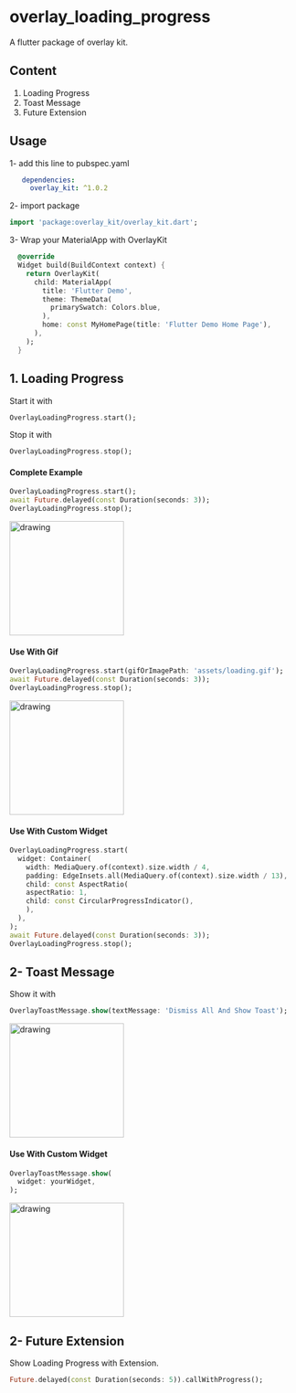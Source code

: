 # overlay_loading_progress
A flutter package of overlay kit.

## Content
1. Loading Progress
2. Toast Message
3. Future Extension

## Usage

1- add this line to pubspec.yaml

```yaml
   dependencies:
     overlay_kit: ^1.0.2
```

2- import package

```dart
import 'package:overlay_kit/overlay_kit.dart';
```

3- Wrap your MaterialApp  with OverlayKit

```dart
  @override
  Widget build(BuildContext context) {
    return OverlayKit(
      child: MaterialApp(
        title: 'Flutter Demo',
        theme: ThemeData(
          primarySwatch: Colors.blue,
        ),
        home: const MyHomePage(title: 'Flutter Demo Home Page'),
      ),
    );
  }
```

## 1. Loading Progress

Start it with
```dart
OverlayLoadingProgress.start();
```

Stop it with
```dart
OverlayLoadingProgress.stop();
```

#### Complete Example
```dart
OverlayLoadingProgress.start();
await Future.delayed(const Duration(seconds: 3));
OverlayLoadingProgress.stop();
```

 <img src="https://user-images.githubusercontent.com/49743631/167276311-b96b6f22-adda-489b-a2a6-f1c467dccb60.gif" alt="drawing" width="200"/>


#### Use With Gif
```dart
OverlayLoadingProgress.start(gifOrImagePath: 'assets/loading.gif');
await Future.delayed(const Duration(seconds: 3));
OverlayLoadingProgress.stop();
```

 <img src="https://user-images.githubusercontent.com/49743631/167276327-6b83530c-f361-4850-9162-c46e0d006164.gif" alt="drawing" width="200"/>


#### Use With Custom Widget
```dart
OverlayLoadingProgress.start(
  widget: Container(
    width: MediaQuery.of(context).size.width / 4,
    padding: EdgeInsets.all(MediaQuery.of(context).size.width / 13),
    child: const AspectRatio(
    aspectRatio: 1,
    child: const CircularProgressIndicator(),
    ),
  ),
);
await Future.delayed(const Duration(seconds: 3));
OverlayLoadingProgress.stop();
```

## 2- Toast Message

Show it with
```dart
OverlayToastMessage.show(textMessage: 'Dismiss All And Show Toast');
```

<img src="https://user-images.githubusercontent.com/49743631/209962853-b3c3df90-5818-46d2-92ab-e5eb8f7c1c01.png" alt="drawing" width="200"/>


#### Use With Custom Widget

```dart
OverlayToastMessage.show(
  widget: yourWidget,
);
```

 <img src="https://user-images.githubusercontent.com/49743631/209962926-35836d32-f649-420a-9300-338cd3c11bdb.png" alt="drawing" width="200"/>


## 2- Future Extension
Show Loading Progress with Extension.

```dart
Future.delayed(const Duration(seconds: 5)).callWithProgress();
```





